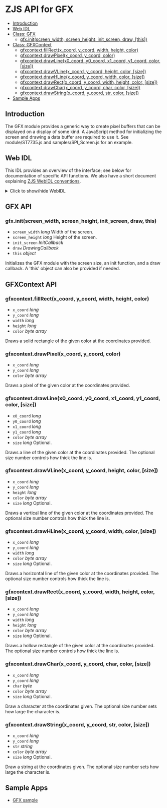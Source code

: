 ZJS API for GFX
===============

* [Introduction](#introduction)
* [Web IDL](#web-idl)
* [Class: GFX](#gfx-api)
  * [gfx.init(screen_width, screen_height, init_screen, draw, [this])](#gfxinitscreen_width-screen_height-init_screen-draw-this)
* [Class: GFXContext](#gfxcontext-api)
  * [gfxcontext.fillRect(x_coord, y_coord, width, height, color)](#gfxcontextfillrectx_coord-y_coord-width-height-color)
  * [gfxcontext.drawPixel(x_coord, y_coord, color)](#gfxcontextdrawpixelx_coord-y_coord-color)
  * [gfxcontext.drawLine(x0_coord, y0_coord, x1_coord, y1_coord, color, [size])](#gfxcontextdrawlinex0_coord-y0_coord-x1_coord-y1_coord-color-size)
  * [gfxcontext.drawVLine(x_coord, y_coord, height, color, [size])](#gfxcontextdrawvlinex_coord-y_coord-height-color-size)
  * [gfxcontext.drawHLine(x_coord, y_coord, width, color, [size])](#gfxcontextdrawhlinex_coord-y_coord-width-color-size)
  * [gfxcontext.drawRect(x_coord, y_coord, width, height, color, [size])](#gfxcontextdrawrectx_coord-y_coord-width-height-color-size)
  * [gfxcontext.drawChar(x_coord, y_coord, char, color, [size])](#gfxcontextdrawcharx_coord-y_coord-char-color-size)
  * [gfxcontext.drawString(x_coord, y_coord, str, color, [size])](#gfxcontextdrawstringx_coord-y_coord-str-color-size)
* [Sample Apps](#sample-apps)

Introduction
------------
The GFX module provides a generic way to create pixel buffers that can
be displayed on a display of some kind.  A JavaScript method for initializing
the screen and drawing a data buffer are required to use it.
See module/ST7735.js and samples/SPI_Screen.js for an example.

Web IDL
-------
This IDL provides an overview of the interface; see below for documentation of
specific API functions.  We also have a short document explaining [ZJS WebIDL conventions](Notes_on_WebIDL.md).
<details>
<summary> Click to show/hide WebIDL</summary>
<pre>
// require returns a GFX object
// var gfx = require('gfx');
[ReturnFromRequire]
interface GFX {
    GFXContext init(long screen_width, long screen_height, InitCallback init_screen,
                    DrawingCallback draw, optional this this_object);
};<p>interface GFXContext {
    void fillRect(long x_coord, long y_coord, long width, long height,
                  sequence < byte > color);
    void drawPixel(long x_coord, long y_coord, sequence < byte > color);
    void drawLine(long x0_coord, long y0_coord, long x1_coord,
                  long y1_coord, sequence < byte > color, optional long size);
    void drawVLine(long x_coord, long y_coord, long height, sequence < byte > color,
                   optional long size);
    void drawHLine(long x_coord, long y_coord, long width, sequence < byte > color,
                   optional long size);
    void drawRect(long x_coord, long y_coord, long width, long height,
                  sequence < byte > color, optional long size);
    void drawChar(long x_coord, long y_coord, byte char, sequence < byte > color,
                  optional long size);
    void drawString(long x_coord, long y_coord, string str, sequence < byte > color,
                    optional long size);
};
callback InitCallback = void (any... params);
callback DrawingCallback = void (any... params);
</pre>
</details>

GFX API
-------
### gfx.init(screen_width, screen_height, init_screen, draw, this)
* `screen_width` *long* Width of the screen.
* `screen_height` *long* Height of the screen.
* `init_screen` *InitCallback*
* `draw` *DrawingCallback*
* `this` *object*

Initializes the GFX module with the screen size, an init function, and a draw
callback.  A 'this' object can also be provided if needed.

GFXContext API
--------------
### gfxcontext.fillRect(x_coord, y_coord, width, height, color)
* `x_coord` *long*
* `y_coord` *long*
* `width` *long*
* `height` *long*
* `color` *byte array*

Draws a solid rectangle of the given color at the coordinates provided.

### gfxcontext.drawPixel(x_coord, y_coord, color)
* `x_coord` *long*
* `y_coord` *long*
* `color` *byte array*

Draws a pixel of the given color at the coordinates provided.

### gfxcontext.drawLine(x0_coord, y0_coord, x1_coord, y1_coord, color, [size])
* `x0_coord` *long*
* `y0_coord` *long*
* `x1_coord` *long*
* `y1_coord` *long*
* `color` *byte array*
* `size` *long* Optional.


Draws a line of the given color at the coordinates provided.  The optional
size number controls how thick the line is.

### gfxcontext.drawVLine(x_coord, y_coord, height, color, [size])
* `x_coord` *long*
* `y_coord` *long*
* `height` *long*
* `color` *byte array*
* `size` *long* Optional.


Draws a vertical line of the given color at the coordinates provided.  The
optional size number controls how thick the line is.

### gfxcontext.drawHLine(x_coord, y_coord, width, color, [size])
* `x_coord` *long*
* `y_coord` *long*
* `width` *long*
* `color` *byte array*
* `size` *long* Optional.


Draws a horizontal line of the given color at the coordinates provided.  The
optional size number controls how thick the line is.

### gfxcontext.drawRect(x_coord, y_coord, width, height, color, [size])
* `x_coord` *long*
* `y_coord` *long*
* `width` *long*
* `height` *long*
* `color` *byte array*
* `size` *long* Optional.


Draws a hollow rectangle of the given color at the coordinates provided.  The
optional size number controls how thick the line is.

### gfxcontext.drawChar(x_coord, y_coord, char, color, [size])
* `x_coord` *long*
* `y_coord` *long*
* `char` *byte*
* `color` *byte array*
* `size` *long* Optional.


Draw a character at the coordinates given. The optional size number sets how
large the character is.

### gfxcontext.drawString(x_coord, y_coord, str, color, [size])
* `x_coord` *long*
* `y_coord` *long*
* `str` *string*
* `color` *byte array*
* `size` *long* Optional.


Draw a string at the coordinates given. The optional size number sets how
large the character is.

Sample Apps
-----------
* [GFX sample](../samples/SPI_Screen.js)
